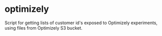 # optimizely

Script for getting lists of customer id's exposed to Optimizely experiments, using files from Optimizely S3 bucket.
